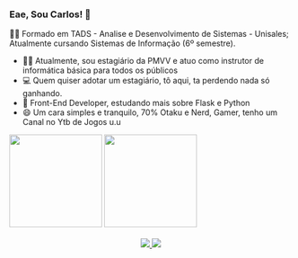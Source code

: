 ### Eae, Sou Carlos! 👋

  :student: Formado em TADS - Analise e Desenvolvimento de Sistemas - Unisales; Atualmente cursando Sistemas de Informação (6º semestre).

  - :man_teacher: Atualmente, sou estagiário da PMVV e atuo como instrutor de informática básica para todos os públicos 
  - :computer: Quem quiser adotar um estagiário, tô aqui, ta perdendo nada só ganhando.
  - 🌱 Front-End Developer, estudando mais sobre Flask e Python
  - 😄 Um cara simples e tranquilo, 70% Otaku e Nerd, Gamer, tenho um Canal no Ytb de Jogos  u.u 
  
  <div>
    <img height="165em" src="https://github-readme-stats.vercel.app/api?username=CarloslFreitas&show_icons=true&theme=algolia "/>
    <img height="165em" src="https://github-readme-stats.vercel.app/api/top-langs/?username=CarloslFreitas&layout=compact&langs_count-16&theme=algolia  "/>
  </div>
    <br>
  <div align="center">
    <a href="mailto: carlos.d.freitas0@gmail.com" target="_blank" > <img src="https://img.shields.io/badge/Gmail-D14836?style=for-the-badge&logo=gmail&logoColor=white" target="_blank"> </a>
    <a href="https://www.youtube.com/channel/UCjUl5NjjwunMVWlZeEDeWdQ" target="_blank"> <img src="https://img.shields.io/badge/YouTube-FF0000?style=for-the-badge&logo=youtube&logoColor=white"> </a>
    
</div>
  
